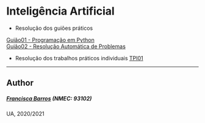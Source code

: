 # Inteligência Artificial
- Resolução dos guiões práticos

[Guião01 - Programação em Python](https://github.com/itskikat/pratica-ia/tree/main/guiao01)
<br>
[Guião02 - Resolução Automática de Problemas](https://github.com/itskikat/pratica-ia/tree/main/guiao02)

- Resolução dos trabalhos práticos individuais 
[TPI01](https://github.com/itskikat/pratica-ia/tree/main/tpi1)


----------
## Author
##### [Francisca Barros](https://github.com/itskikat/) (NMEC: 93102)

UA, 2020/2021
